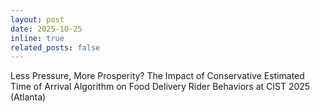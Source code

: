 ```yaml
---
layout: post
date: 2025-10-25 
inline: true
related_posts: false
---
```

Less Pressure, More Prosperity? The Impact of Conservative Estimated Time of Arrival Algorithm on Food Delivery Rider Behaviors at CIST 2025 (Atlanta)
